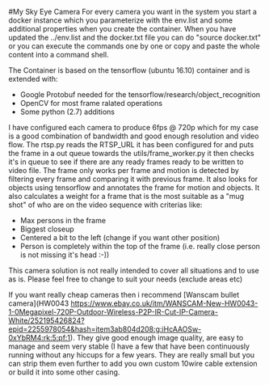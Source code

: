 #My Sky Eye Camera 
For every camera you want in the system you start a docker instance which you parameterize with the env.list and some additional properties when you create the container. When you have updated the ../env.list and the docker.txt file you can do "source docker.txt" or you can execute the commands one by one or copy and paste the whole content into a command shell.

The Container is based on the tensorflow (ubuntu 16.10) container and is extended with:
* Google Protobuf needed for the tensorflow/research/object_recognition  
* OpenCV for most frame ralated operations
* Some python (2.7) additions 

I have configured each camera to produce 6fps @ 720p which for my case is a good combination of bandwidth and good enough resolution and video flow. The rtsp.py reads the RTSP_URL it has been configured for and puts the frame in a out queue towards the utils/frame_worker.py it then checks it's in queue to see if there are any ready frames ready to be written to video file. The frame only works per frame and motion is detected by filtering every frame and comparing it with previous frame. It also looks for objects using tensorflow and annotates the frame for motion and objects. It also calculates a weight for a frame that is the most suitable as a "mug shot" of who are on the video sequence with criterias like:
* Max persons in the frame
* Biggest closeup
* Centered a bit to the left (change if you want other position)
* Person is completely within the top of the frame (i.e. really close person is not missing it's head :-))

This camera solution is not really intended to cover all situations and to use as is. Please feel free to change to suit your needs (exclude areas etc)   

If you want really cheap cameras then i recommend [Wanscam bullet camera](HW0043 https://www.ebay.co.uk/itm/WANSCAM-New-HW0043-1-0Megapixel-720P-Outdoor-Wireless-P2P-IR-Cut-IP-Camera-White/252195426824?epid=2255978054&hash=item3ab804d208:g:iHcAAOSw-0xYbRM4:rk:5:pf:1). They give good enough image quality, are easy to manage and seem very stable (I have a few that have been continuously running without any hiccups for a few years. They are really small but you can strip them even further to add you own custom 10wire cable extension or build it into some other casing.

